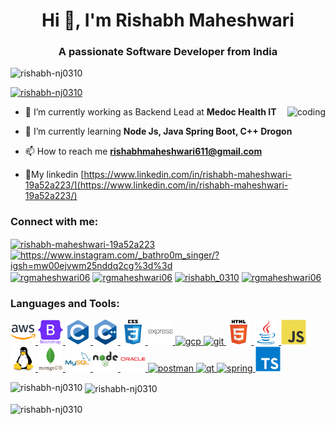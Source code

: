 <h1 align="center">Hi 👋, I'm Rishabh Maheshwari</h1>
<h3 align="center">A passionate Software Developer from India</h3>

<p align="left"> <img src="https://komarev.com/ghpvc/?username=rishabh-nj0310&label=Profile%20views&color=0e75b6&style=flat" alt="rishabh-nj0310" /> </p>

<p align="left"> <a href="https://github.com/ryo-ma/github-profile-trophy"><img src="https://github-profile-trophy.vercel.app/?username=rishabh-nj0310" alt="rishabh-nj0310" /></a> </p>

<img align="right" alt="coding" widht="300" src="https://raw.githubusercontent.com/TheDudeThatCode/TheDudeThatCode/master/Assets/Developer.gif">

- 🔭 I’m currently working as Backend Lead at **Medoc Health IT**

- 🌱 I’m currently learning **Node Js, Java Spring Boot, C++ Drogon**

- 📫 How to reach me **rishabhmaheshwari611@gmail.com**

- 📄My linkedin [https://www.linkedin.com/in/rishabh-maheshwari-19a52a223/](https://www.linkedin.com/in/rishabh-maheshwari-19a52a223/)

<h3 align="left">Connect with me:</h3>
<p align="left">
<a href="https://linkedin.com/in/rishabh-maheshwari-19a52a223" target="blank"><img align="center" src="https://raw.githubusercontent.com/rahuldkjain/github-profile-readme-generator/master/src/images/icons/Social/linked-in-alt.svg" alt="rishabh-maheshwari-19a52a223" height="30" width="40" /></a>
<a href="https://instagram.com/https://www.instagram.com/_bathro0m_singer/?igsh=mw00ejvwm25nddq2cg%3d%3d" target="blank"><img align="center" src="https://raw.githubusercontent.com/rahuldkjain/github-profile-readme-generator/master/src/images/icons/Social/instagram.svg" alt="https://www.instagram.com/_bathro0m_singer/?igsh=mw00ejvwm25nddq2cg%3d%3d" height="30" width="40" /></a>
<a href="https://www.codechef.com/users/rgmaheshwari06" target="blank"><img align="center" src="https://cdn.jsdelivr.net/npm/simple-icons@3.1.0/icons/codechef.svg" alt="rgmaheshwari06" height="30" width="40" /></a>
<a href="https://www.hackerrank.com/rgmaheshwari06" target="blank"><img align="center" src="https://raw.githubusercontent.com/rahuldkjain/github-profile-readme-generator/master/src/images/icons/Social/hackerrank.svg" alt="rgmaheshwari06" height="30" width="40" /></a>
<a href="https://www.leetcode.com/rishabh_0310" target="blank"><img align="center" src="https://raw.githubusercontent.com/rahuldkjain/github-profile-readme-generator/master/src/images/icons/Social/leet-code.svg" alt="rishabh_0310" height="30" width="40" /></a>
<a href="https://auth.geeksforgeeks.org/user/rgmaheshwari06" target="blank"><img align="center" src="https://raw.githubusercontent.com/rahuldkjain/github-profile-readme-generator/master/src/images/icons/Social/geeks-for-geeks.svg" alt="rgmaheshwari06" height="30" width="40" /></a>
</p>

<h3 align="left">Languages and Tools:</h3>
<p align="left"> <a href="https://aws.amazon.com" target="_blank" rel="noreferrer"> <img src="https://raw.githubusercontent.com/devicons/devicon/master/icons/amazonwebservices/amazonwebservices-original-wordmark.svg" alt="aws" width="40" height="40"/> </a> <a href="https://getbootstrap.com" target="_blank" rel="noreferrer"> <img src="https://raw.githubusercontent.com/devicons/devicon/master/icons/bootstrap/bootstrap-plain-wordmark.svg" alt="bootstrap" width="40" height="40"/> </a> <a href="https://www.cprogramming.com/" target="_blank" rel="noreferrer"> <img src="https://raw.githubusercontent.com/devicons/devicon/master/icons/c/c-original.svg" alt="c" width="40" height="40"/> </a> <a href="https://www.w3schools.com/cpp/" target="_blank" rel="noreferrer"> <img src="https://raw.githubusercontent.com/devicons/devicon/master/icons/cplusplus/cplusplus-original.svg" alt="cplusplus" width="40" height="40"/> </a> <a href="https://www.w3schools.com/css/" target="_blank" rel="noreferrer"> <img src="https://raw.githubusercontent.com/devicons/devicon/master/icons/css3/css3-original-wordmark.svg" alt="css3" width="40" height="40"/> </a> <a href="https://expressjs.com" target="_blank" rel="noreferrer"> <img src="https://raw.githubusercontent.com/devicons/devicon/master/icons/express/express-original-wordmark.svg" alt="express" width="40" height="40"/> </a> <a href="https://cloud.google.com" target="_blank" rel="noreferrer"> <img src="https://www.vectorlogo.zone/logos/google_cloud/google_cloud-icon.svg" alt="gcp" width="40" height="40"/> </a> <a href="https://git-scm.com/" target="_blank" rel="noreferrer"> <img src="https://www.vectorlogo.zone/logos/git-scm/git-scm-icon.svg" alt="git" width="40" height="40"/> </a> <a href="https://www.w3.org/html/" target="_blank" rel="noreferrer"> <img src="https://raw.githubusercontent.com/devicons/devicon/master/icons/html5/html5-original-wordmark.svg" alt="html5" width="40" height="40"/> </a> <a href="https://www.java.com" target="_blank" rel="noreferrer"> <img src="https://raw.githubusercontent.com/devicons/devicon/master/icons/java/java-original.svg" alt="java" width="40" height="40"/> </a> <a href="https://developer.mozilla.org/en-US/docs/Web/JavaScript" target="_blank" rel="noreferrer"> <img src="https://raw.githubusercontent.com/devicons/devicon/master/icons/javascript/javascript-original.svg" alt="javascript" width="40" height="40"/> </a> <a href="https://www.linux.org/" target="_blank" rel="noreferrer"> <img src="https://raw.githubusercontent.com/devicons/devicon/master/icons/linux/linux-original.svg" alt="linux" width="40" height="40"/> </a> <a href="https://www.mongodb.com/" target="_blank" rel="noreferrer"> <img src="https://raw.githubusercontent.com/devicons/devicon/master/icons/mongodb/mongodb-original-wordmark.svg" alt="mongodb" width="40" height="40"/> </a> <a href="https://www.mysql.com/" target="_blank" rel="noreferrer"> <img src="https://raw.githubusercontent.com/devicons/devicon/master/icons/mysql/mysql-original-wordmark.svg" alt="mysql" width="40" height="40"/> </a> <a href="https://nodejs.org" target="_blank" rel="noreferrer"> <img src="https://raw.githubusercontent.com/devicons/devicon/master/icons/nodejs/nodejs-original-wordmark.svg" alt="nodejs" width="40" height="40"/> </a> <a href="https://www.oracle.com/" target="_blank" rel="noreferrer"> <img src="https://raw.githubusercontent.com/devicons/devicon/master/icons/oracle/oracle-original.svg" alt="oracle" width="40" height="40"/> </a> <a href="https://postman.com" target="_blank" rel="noreferrer"> <img src="https://www.vectorlogo.zone/logos/getpostman/getpostman-icon.svg" alt="postman" width="40" height="40"/> </a> <a href="https://www.qt.io/" target="_blank" rel="noreferrer"> <img src="https://upload.wikimedia.org/wikipedia/commons/0/0b/Qt_logo_2016.svg" alt="qt" width="40" height="40"/> </a> <a href="https://spring.io/" target="_blank" rel="noreferrer"> <img src="https://www.vectorlogo.zone/logos/springio/springio-icon.svg" alt="spring" width="40" height="40"/> </a> <a href="https://www.typescriptlang.org/" target="_blank" rel="noreferrer"> <img src="https://raw.githubusercontent.com/devicons/devicon/master/icons/typescript/typescript-original.svg" alt="typescript" width="40" height="40"/> </a> </p>

<p><img align="left" src="https://github-readme-stats.vercel.app/api/top-langs?username=rishabh-nj0310&show_icons=true&locale=en&layout=compact" alt="rishabh-nj0310" /></p>

<p>&nbsp;<img align="center" src="https://github-readme-stats.vercel.app/api?username=rishabh-nj0310&show_icons=true&locale=en" alt="rishabh-nj0310" /></p>

<p><img align="center" src="https://github-readme-streak-stats.herokuapp.com/?user=rishabh-nj0310&" alt="rishabh-nj0310" /></p>
